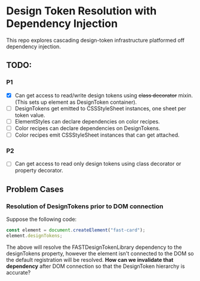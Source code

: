 # Design Token Resolution with Dependency Injection
This repo explores cascading design-token infrastructure platformed off dependency injection.

## TODO:
### P1
- [x] Can get access to read/write design tokens using ~~class decorator~~ mixin. (This sets up element as DesignToken container).
- [ ] DesignTokens get emitted to CSSStyleSheet instances, one sheet per token value.
- [ ] ElementStyles can declare dependencies on color recipes.
- [ ] Color recipes can declare dependencies on DesignTokens.
- [ ] Color recipes emit CSSStyleSheet instances that can get attached.

### P2
- [ ] Can get access to read only design tokens using class decorator or property decorator.


## Problem Cases
### Resolution of DesignTokens prior to DOM connection
Suppose the following code:

```js
const element = document.createElement("fast-card");
element.designTokens;
```

The above will resolve the FASTDesignTokenLibrary dependency to the designTokens property, however the element isn't connected to the DOM so the default registration will be resolved.
**How can we invalidate that dependency** after DOM connection so that the DesignToken hierarchy is accurate?